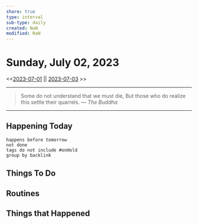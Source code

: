 ```yaml
---
share: true
type: interval
sub-type: daily
created: NaN 
modified: NaN
---
```

# Sunday, July 02, 2023
<<[2023-07-01](./2023-07-01.md) || [2023-07-03](./2023-07-03.md) >>

---

> Some do not understand that we must die, But those who do realize this settle their quarrels.
> — <cite>The Buddha</cite>

---
## Happening Today
```tasks
happens before tomorrow
not done
tags do not include #onHold
group by backlink
```

## Things To Do



## Routines



## Things that Happened








